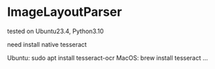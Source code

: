 # ImageLayoutParser
tested on Ubuntu23.4, Python3.10

need install native tesseract

Ubuntu:
  sudo apt install tesseract-ocr
MacOS:
  brew install tesseract
...  
